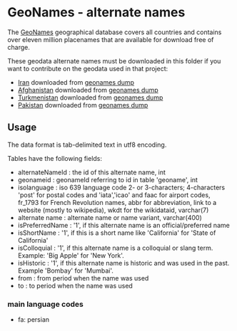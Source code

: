 # GeoNames - alternate names

The [GeoNames](https://www.geonames.org/) geographical database covers all countries and contains over eleven million placenames that are available for download free of charge.

These geodata alternate names must be downloaded in this folder if you want to contribute on the geodata used in that project:

- [Iran](./IR.txt) downloaded from [geonames dump](https://download.geonames.org/export/dump/alternatenames/IR.zip)
- [Afghanistan](./AF.txt) downloaded from [geonames dump](https://download.geonames.org/export/dump/alternatenames/AF.zip)
- [Turkmenistan](./TM.txt) downloaded from [geonames dump](https://download.geonames.org/export/dump/alternatenames/TM.zip)
- [Pakistan](./PK.txt) downloaded from [geonames dump](https://download.geonames.org/export/dump/alternatenames/PK.zip)

## Usage

The data format is tab-delimited text in utf8 encoding.

Tables have the following fields:

- alternateNameId : the id of this alternate name, int
- geonameid : geonameId referring to id in table 'geoname', int
- isolanguage : iso 639 language code 2- or 3-characters; 4-characters 'post' for postal codes and 'iata','icao' and faac for airport codes, fr_1793 for French Revolution names, abbr for abbreviation, link to a website (mostly to wikipedia), wkdt for the wikidataid, varchar(7)
- alternate name : alternate name or name variant, varchar(400)
- isPreferredName : '1', if this alternate name is an official/preferred name
- isShortName : '1', if this is a short name like 'California' for 'State of California'
- isColloquial : '1', if this alternate name is a colloquial or slang term. Example: 'Big Apple' for 'New York'.
- isHistoric : '1', if this alternate name is historic and was used in the past. Example 'Bombay' for 'Mumbai'.
- from : from period when the name was used
- to : to period when the name was used

### main language codes

- fa: persian
